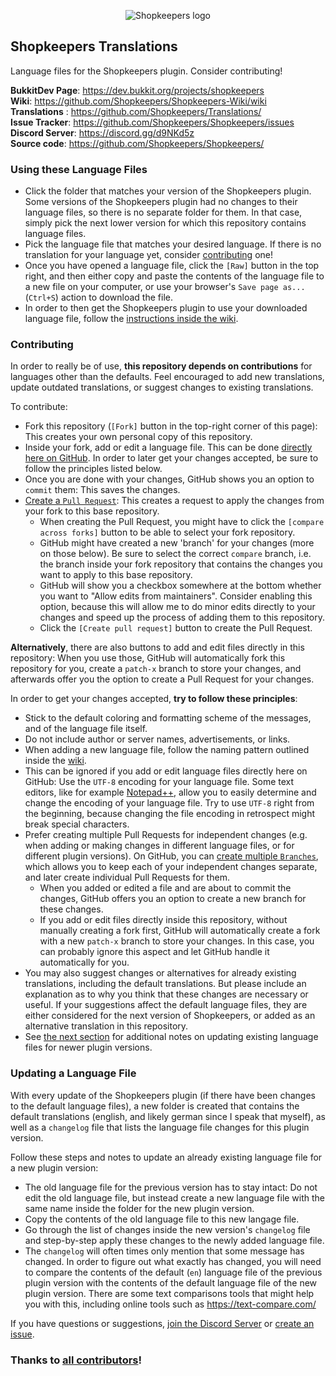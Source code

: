 <p align="center">
  <img src="https://github.com/Shopkeepers/Shopkeepers-Wiki/wiki/images/logos/shopkeepers_logo_small_with_text.png?raw=true" alt="Shopkeepers logo"/>
</p>

## Shopkeepers Translations

Language files for the Shopkeepers plugin. Consider contributing!

**BukkitDev Page**: https://dev.bukkit.org/projects/shopkeepers  
**Wiki**: https://github.com/Shopkeepers/Shopkeepers-Wiki/wiki  
**Translations** : https://github.com/Shopkeepers/Translations/  
**Issue Tracker**: https://github.com/Shopkeepers/Shopkeepers/issues  
**Discord Server**: https://discord.gg/d9NKd5z  
**Source code**: https://github.com/Shopkeepers/Shopkeepers/  

### Using these Language Files

* Click the folder that matches your version of the Shopkeepers plugin. Some versions of the Shopkeepers plugin had no changes to their language files, so there is no separate folder for them. In that case, simply pick the next lower version for which this repository contains language files.
* Pick the language file that matches your desired language. If there is no translation for your language yet, consider [contributing](https://github.com/Shopkeepers/Translations#contributing) one!
* Once you have opened a language file, click the `[Raw]` button in the top right, and then either copy and paste the contents of the language file to a new file on your computer, or use your browser's `Save page as...` (`Ctrl+S`) action to download the file.
* In order to then get the Shopkeepers plugin to use your downloaded language file, follow the [instructions inside the wiki](https://github.com/Shopkeepers/Shopkeepers-Wiki/wiki/Language-Files#using-custom-language-files).

### Contributing

In order to really be of use, **this repository depends on contributions** for languages other than the defaults. Feel encouraged to add new translations, update outdated translations, or suggest changes to existing translations.

To contribute:
* Fork this repository (`[Fork]` button in the top-right corner of this page): This creates your own personal copy of this repository.
* Inside your fork, add or edit a language file. This can be done [directly here on GitHub](https://help.github.com/en/articles/managing-files-on-github). In order to later get your changes accepted, be sure to follow the principles listed below.
* Once you are done with your changes, GitHub shows you an option to `commit` them: This saves the changes.
* [Create a `Pull Request`](https://help.github.com/en/articles/creating-a-pull-request-from-a-fork): This creates a request to apply the changes from your fork to this base repository.
  * When creating the Pull Request, you might have to click the `[compare across forks]` button to be able to select your fork repository.
  * GitHub might have created a new 'branch' for your changes (more on those below). Be sure to select the correct `compare` branch, i.e. the branch inside your fork repository that contains the changes you want to apply to this base repository.
  * GitHub will show you a checkbox somewhere at the bottom whether you want to "Allow edits from maintainers". Consider enabling this option, because this will allow me to do minor edits directly to your changes and speed up the process of adding them to this repository.
  * Click the `[Create pull request]` button to create the Pull Request.

**Alternatively**, there are also buttons to add and edit files directly in this repository: When you use those, GitHub will automatically fork this repository for you, create a `patch-x` branch to store your changes, and afterwards offer you the option to create a Pull Request for your changes.

In order to get your changes accepted, **try to follow these principles**:
* Stick to the default coloring and formatting scheme of the messages, and of the language file itself.
* Do not include author or server names, advertisements, or links.
* When adding a new language file, follow the naming pattern outlined inside the [wiki](https://github.com/Shopkeepers/Shopkeepers-Wiki/wiki/Language-Files#using-custom-language-files).
* This can be ignored if you add or edit language files directly here on GitHub: Use the `UTF-8` encoding for your language file. Some text editors, like for example [Notepad++](https://notepad-plus-plus.org/), allow you to easily determine and change the encoding of your language file. Try to use `UTF-8` right from the beginning, because changing the file encoding in retrospect might break special characters.
* Prefer creating multiple Pull Requests for independent changes (e.g. when adding or making changes in different language files, or for different plugin versions). On GitHub, you can [create multiple `Branches`](https://help.github.com/en/articles/creating-and-deleting-branches-within-your-repository), which allows you to keep each of your independent changes separate, and later create individual Pull Requests for them.
  * When you added or edited a file and are about to commit the changes, GitHub offers you an option to create a new branch for these changes.
  * If you add or edit files directly inside this repository, without manually creating a fork first, GitHub will automatically create a fork with a new `patch-x` branch to store your changes. In this case, you can probably ignore this aspect and let GitHub handle it automatically for you.
* You may also suggest changes or alternatives for already existing translations, including the default translations. But please include an explanation as to why you think that these changes are necessary or useful. If your suggestions affect the default language files, they are either considered for the next version of Shopkeepers, or added as an alternative translation in this repository.
* See [the next section](https://github.com/Shopkeepers/Translations#updating-a-language-file) for additional notes on updating existing language files for newer plugin versions.

### Updating a Language File

With every update of the Shopkeepers plugin (if there have been changes to the default language files), a new folder is created that contains the default translations (english, and likely german since I speak that myself), as well as a `changelog` file that lists the language file changes for this plugin version.

Follow these steps and notes to update an already existing language file for a new plugin version:
* The old language file for the previous version has to stay intact: Do not edit the old language file, but instead create a new language file with the same name inside the folder for the new plugin version.
* Copy the contents of the old language file to this new langage file.
* Go through the list of changes inside the new version's `changelog` file and step-by-step apply these changes to the newly added language file.
* The `changelog` will often times only mention that some message has changed. In order to figure out what exactly has changed, you will need to compare the contents of the default (`en`) language file of the previous plugin version with the contents of the default language file of the new plugin version. There are some text comparisons tools that might help you with this, including online tools such as https://text-compare.com/

If you have questions or suggestions, [join the Discord Server](https://discord.gg/d9NKd5z) or [create an issue](https://github.com/Shopkeepers/Translations/issues/new).

### Thanks to [all contributors](authors.md)!
